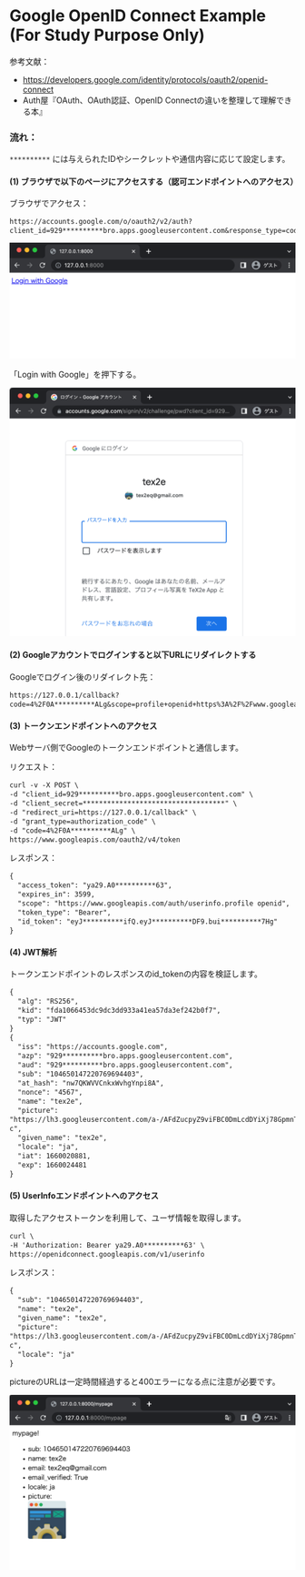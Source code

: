 
# Google OpenID Connect Example (For Study Purpose Only)

参考文献：
- https://developers.google.com/identity/protocols/oauth2/openid-connect
- Auth屋『OAuth、OAuth認証、OpenID Connectの違いを整理して理解できる本』

### 流れ：

`**********` には与えられたIDやシークレットや通信内容に応じて設定します。

#### (1) ブラウザで以下のページにアクセスする（認可エンドポイントへのアクセス）
ブラウザでアクセス：
```
https://accounts.google.com/o/oauth2/v2/auth?client_id=929**********bro.apps.googleusercontent.com&response_type=code&scope=openid%20profile&&redirect_uri=https://127.0.0.1/callback&state=0123&nonce=4567
```

![](./imgs/flow1.png)

「Login with Google」を押下する。

![](./imgs/flow2.png)

#### (2) Googleアカウントでログインすると以下URLにリダイレクトする
Googleでログイン後のリダイレクト先：
```
https://127.0.0.1/callback?code=4%2F0A**********ALg&scope=profile+openid+https%3A%2F%2Fwww.googleapis.com%2Fauth%2Fuserinfo.profile&authuser=1&prompt=consent
```

#### (3) トークンエンドポイントへのアクセス
Webサーバ側でGoogleのトークンエンドポイントと通信します。

リクエスト：
```
curl -v -X POST \
-d "client_id=929**********bro.apps.googleusercontent.com" \
-d "client_secret=***********************************" \
-d "redirect_uri=https://127.0.0.1/callback" \
-d "grant_type=authorization_code" \
-d "code=4%2F0A**********ALg" \
https://www.googleapis.com/oauth2/v4/token
```
レスポンス：
```
{
  "access_token": "ya29.A0**********63",
  "expires_in": 3599,
  "scope": "https://www.googleapis.com/auth/userinfo.profile openid",
  "token_type": "Bearer",
  "id_token": "eyJ**********ifQ.eyJ**********DF9.bui**********7Hg"
}
```

#### (4) JWT解析
トークンエンドポイントのレスポンスのid_tokenの内容を検証します。
```
{
  "alg": "RS256",
  "kid": "fda1066453dc9dc3dd933a41ea57da3ef242b0f7",
  "typ": "JWT"
}
{
  "iss": "https://accounts.google.com",
  "azp": "929**********bro.apps.googleusercontent.com",
  "aud": "929**********bro.apps.googleusercontent.com",
  "sub": "104650147220769694403",
  "at_hash": "nw7QKWVVCnkxWvhgYnpi8A",
  "nonce": "4567",
  "name": "tex2e",
  "picture": "https://lh3.googleusercontent.com/a-/AFdZucpyZ9viFBC0DmLcdDYiXj78GpmnTwSRLKKjrb2_=s96-c",
  "given_name": "tex2e",
  "locale": "ja",
  "iat": 1660020881,
  "exp": 1660024481
}
```

#### (5) UserInfoエンドポイントへのアクセス
取得したアクセストークンを利用して、ユーザ情報を取得します。
```
curl \
-H 'Authorization: Bearer ya29.A0**********63' \
https://openidconnect.googleapis.com/v1/userinfo
```
レスポンス：
```
{
  "sub": "104650147220769694403",
  "name": "tex2e",
  "given_name": "tex2e",
  "picture": "https://lh3.googleusercontent.com/a-/AFdZucpyZ9viFBC0DmLcdDYiXj78GpmnTwSRLKKjrb2_\u003ds96-c",
  "locale": "ja"
} 
```
pictureのURLは一定時間経過すると400エラーになる点に注意が必要です。

![](./imgs/flow3.png)
